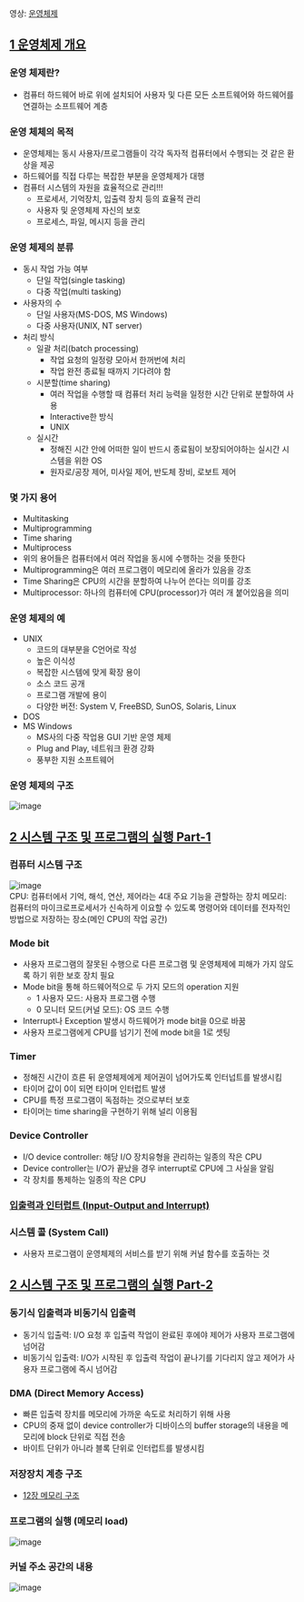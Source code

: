 영상: [운영체제](http://www.kocw.net/home/search/kemView.do?kemId=1046323)

## [1 운영체제 개요](https://core.ewha.ac.kr/publicview/C0101020140307151724641842?vmode=f)

### 운영 체제란?
- 컴퓨터 하드웨어 바로 위에 설치되어 사용자 및 다른 모든 소프트웨어와 하드웨어를 연결하는 소프트웨어 계층

### 운영 체체의 목적
- 운영체제는 동시 사용자/프로그램들이 각각 독자적 컴퓨터에서 수행되는 것 같은 환상을 제공
- 하드웨어를 직접 다루는 복잡한 부분을 운영체제가 대행
- 컴퓨터 시스템의 자원을 효율적으로 관리!!!
  + 프로세서, 기억장치, 입출력 장치 등의 효율적 관리
  + 사용자 및 운영체제 자신의 보호
  + 프로세스, 파일, 메시지 등을 관리

### 운영 체제의 분류
- 동시 작업 가능 여부
  + 단일 작업(single tasking)
  + 다중 작업(multi tasking)
- 사용자의 수
  + 단일 사용자(MS-DOS, MS Windows)
  + 다중 사용자(UNIX, NT server)
- 처리 방식
  + 일괄 처리(batch processing)
    - 작업 요청의 일정량 모아서 한꺼번에 처리
    - 작업 완전 종료될 때까지 기다려야 함
  + 시분할(time sharing)
    - 여러 작업을 수행할 때 컴퓨터 처리 능력을 일정한 시간 단위로 분할하여 사용
    - Interactive한 방식
    - UNIX
  + 실시간
    - 정해진 시간 안에 어떠한 일이 반드시 종료됨이 보장되어야하는 실시간 시스템을 위한 OS
    - 원자로/공장 제어, 미사일 제어, 반도체 장비, 로보트 제어

### 몇 가지 용어
- Multitasking
- Multiprogramming
- Time sharing
- Multiprocess
- 위의 용어들은 컴퓨터에서 여러 작업을 동시에 수행하는 것을 뜻한다
- Multiprogramming은 여러 프로그램이 메모리에 올라가 있음을 강조
- Time Sharing은 CPU의 시간을 분할하여 나누어 쓴다는 의미를 강조
- Multiprocessor: 하나의 컴퓨터에 CPU(processor)가 여러 개 붙어있음을 의미

### 운영 체제의 예
- UNIX
  + 코드의 대부분을 C언어로 작성
  + 높은 이식성
  + 복잡한 시스템에 맞게 확장 용이
  + 소스 코드 공개
  + 프로그램 개발에 용이
  + 다양한 버전: System V, FreeBSD, SunOS, Solaris, Linux
- DOS
- MS Windows
  + MS사의 다중 작업용 GUI 기반 운영 체제
  + Plug and Play, 네트워크 환경 강화
  + 풍부한 지원 소프트웨어

### 운영 체제의 구조   
![image](https://user-images.githubusercontent.com/28378553/125187152-1ebbce00-e269-11eb-9d8c-751ed9d8d5bf.png)

## [2 시스템 구조 및 프로그램의 실행 Part-1](https://core.ewha.ac.kr/publicview/C0101020140311132925816476?vmode=f)

### 컴퓨터 시스템 구조   
![image](https://user-images.githubusercontent.com/28378553/125187346-292a9780-e26a-11eb-83fb-bd0249ff43d4.png)     
CPU: 컴퓨터에서 기억, 해석, 연산, 제어라는 4대 주요 기능을 관할하는 장치
메모리: 컴퓨터의 마이크로프로세서가 신속하게 이요할 수 있도록 명령어와 데이터를 전자적인 방법으로 저장하는 장소(메인 CPU의 작업 공간)

### Mode bit
- 사용자 프로그램의 잘못된 수행으로 다른 프로그램 및 운영체제에 피해가 가지 않도록 하기 위한 보호 장치 필요
- Mode bit을 통해 하드웨어적으로 두 가지 모드의 operation 지원
  + 1 사용자 모드: 사용자 프로그램 수행
  + 0 모니터 모드(커널 모드): OS 코드 수행
- Interrupt나 Exception 발생시 하드웨어가 mode bit을 0으로 바꿈
- 사용자 프로그램에게 CPU를 넘기기 전에 mode bit을 1로 셋팅

### Timer
- 정해진 시간이 흐른 뒤 운영체제에게 제어권이 넘어가도록 인터넙트를 발생시킴
- 타이머 값이 0이 되면 타이머 인터럽트 발생
- CPU를 특정 프로그램이 독점하는 것으로부터 보호
- 타이머는 time sharing을 구현하기 위해 널리 이용됨

### Device Controller
- I/O device controller: 해당 I/O 장치유형을 관리하는 일종의 작은 CPU
- Device controller는 I/O가 끝났을 경우 interrupt로 CPU에 그 사실을 알림
- 각 장치를 통제하는 일종의 작은 CPU

### [입출력과 인터럽트 (Input-Output and Interrupt)](../컴퓨터-구조/5장-기본-컴퓨터의-구조와-설계-Part2/입출력과-인터럽트.md)

### 시스템 콜 (System Call)
- 사용자 프로그램이 운영체제의 서비스를 받기 위해 커널 함수를 호출하는 것

## [2 시스템 구조 및 프로그램의 실행 Part-2](https://core.ewha.ac.kr/publicview/C0101020140314151238067290?vmode=f)

### 동기식 입출력과 비동기식 입출력
- 동기식 입출력: I/O 요청 후 입출력 작업이 완료된 후에야 제어가 사용자 프로그램에 넘어감
- 비동기식 입출력: I/O가 시작된 후 입출력 작업이 끝나기를 기다리지 않고 제어가 사용자 프로그램에 즉시 넘어감

### DMA (Direct Memory Access)
- 빠른 입출력 장치를 메모리에 가까운 속도로 처리하기 위해 사용
- CPU의 중재 없이 device controller가 디바이스의 buffer storage의 내용을 메모리에 block 단위로 직접 전송
- 바이트 단위가 아니라 블록 단위로 인터럽트를 발생시킴

### 저장장치 계층 구조
- [12장 메모리 구조](../컴퓨터-구조/12장-메모리-구조.md) 

### 프로그램의 실행 (메모리 load)   
![image](https://user-images.githubusercontent.com/28378553/125188509-02229480-e26f-11eb-9d7c-534607ebc29f.png)

### 커널 주소 공간의 내용   
![image](https://user-images.githubusercontent.com/28378553/125188638-6a717600-e26f-11eb-9682-468b37602691.png)
